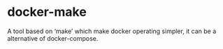 # docker-make
A tool based on ‘make’ which make docker operating simpler, it can be a alternative of docker-compose.

